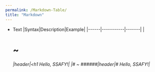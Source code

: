```yaml
---
permalink: /Markdown-Table/
title: "Markdown"
---
```


* Text
|Syntax|Description|Example|
|------|-----------|-------|
|<h1> ~ <h6>|header|<h1 Hello, SSAFY!|
|# ~ ######|header|# Hello, SSAFY!|
